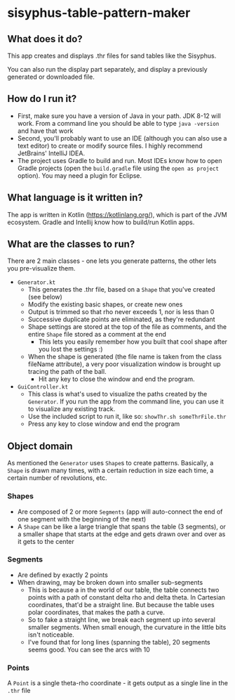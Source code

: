 # sisyphus-table-pattern-maker
## What does it do?
This app creates and displays .thr files for sand tables like the Sisyphus.

You can also run the display part separately, and display a previously generated or downloaded file.

## How do I run it?
 - First, make sure you have a version of Java in your path.  JDK 8-12 will work.  From a command line you should be able to type `java -version` and have that work
 - Second, you'll probably want to use an IDE (although you can also use a text editor) to create or modify source files.  I highly recommend JetBrains' IntelliJ IDEA.
 - The project uses Gradle to build and run.  Most IDEs know how to open Gradle projects (open the `build.gradle` file using the `open as project` option).  You may need a plugin for Eclipse. 

## What language is it written in?
The app is written in Kotlin (https://kotlinlang.org/), which is part of the JVM ecosystem. Gradle and Intellij know how to build/run Kotlin apps.  

## What are the classes to run?
There are 2 main classes - one lets you generate patterns, the other lets you pre-visualize them.
 - `Generator.kt` 
   - This generates the .thr file, based on a `Shape` that you've created (see below)
   - Modify the existing basic shapes, or create new ones
   - Output is trimmed so that rho never exceeds 1, nor is less than 0
   - Successive duplicate points are eliminated, as they're redundant
   - Shape settings are stored at the top of the file as comments, and the entire `Shape` file stored as a comment at the end
     - This lets you easily remember how you built that cool shape after you lost the settings :)
   - When the shape is generated (the file name is taken from the class fileName attribute), a very poor visualization window is brought up tracing the path of the ball.
     - Hit any key to close the window and end the program.
 - `GuiController.kt`
   - This class is what's used to visualize the paths created by the `Generator`.  If you run the app from the command line, you can use it to visualize any existing track.  
   -  Use the included script to run it, like so: 
   ```showThr.sh someThrFile.thr``` 
   - Press any key to close window and end the program


## Object domain
As mentioned the `Generator` uses `Shape`s to create patterns.  Basically, a `Shape` is drawn many times, with a certain reduction in size each time, a certain number of revolutions, etc.

### Shapes
 - Are composed of 2 or more `Segments` (app will auto-connect the end of one segment with the beginning of the next)
 - A `Shape` can be like a large triangle that spans the table (3 segments), or a smaller shape that starts at the edge and gets drawn over and over as it gets to the center

### Segments
 - Are defined by exactly 2 points
 - When drawing, may be broken down into smaller sub-segments
   - This is because a in the world of our table, the table connects two points with a path of constant delta rho and delta theta.  In Cartesian coordinates, that'd be a straight line.  But because the table uses polar coordinates, that makes the path a curve.
   - So to fake a straight line, we break each segment up into several smaller segments.  When small enough, the curvature in the little bits isn't noticeable.
   - I've found that for long lines (spanning the table), 20 segments seems good.  You can see the arcs with 10
   
### Points
A `Point` is a single theta-rho coordinate - it gets output as a single line in the `.thr` file

